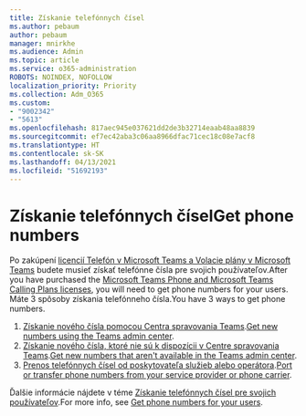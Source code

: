 ```yaml
---
title: Získanie telefónnych čísel
ms.author: pebaum
author: pebaum
manager: mnirkhe
ms.audience: Admin
ms.topic: article
ms.service: o365-administration
ROBOTS: NOINDEX, NOFOLLOW
localization_priority: Priority
ms.collection: Adm_O365
ms.custom:
- "9002342"
- "5613"
ms.openlocfilehash: 817aec945e037621dd2de3b32714eaab48aa8839
ms.sourcegitcommit: ef7ec42aba3c06aa8966dfac71cec18c08e7acf8
ms.translationtype: HT
ms.contentlocale: sk-SK
ms.lasthandoff: 04/13/2021
ms.locfileid: "51692193"
---
```

# <a name="get-phone-numbers"></a><span data-ttu-id="58055-102">Získanie telefónnych čísel</span><span class="sxs-lookup"><span data-stu-id="58055-102">Get phone numbers</span></span>

<span data-ttu-id="58055-103">Po zakúpení [licencií Telefón v Microsoft Teams a Volacie plány v Microsoft Teams](https://docs.microsoft.com/MicrosoftTeams/setting-up-your-phone-system#step-2-buy-and-assign-phone-system-and-calling-plan-licenses) budete musieť získať telefónne čísla pre svojich používateľov.</span><span class="sxs-lookup"><span data-stu-id="58055-103">After you have purchased the [Microsoft Teams Phone and Microsoft Teams Calling Plans licenses](https://docs.microsoft.com/MicrosoftTeams/setting-up-your-phone-system#step-2-buy-and-assign-phone-system-and-calling-plan-licenses), you will need to get phone numbers for your users.</span></span> <span data-ttu-id="58055-104">Máte 3 spôsoby získania telefónneho čísla.</span><span class="sxs-lookup"><span data-stu-id="58055-104">You have 3 ways to get phone numbers.</span></span>

1. <span data-ttu-id="58055-105">[Získanie nového čísla pomocou Centra spravovania Teams](https://docs.microsoft.com/MicrosoftTeams/setting-up-your-phone-system#get-new-user-phone-numbers-using-the-teams-admin-center).</span><span class="sxs-lookup"><span data-stu-id="58055-105">[Get new numbers using the Teams admin center](https://docs.microsoft.com/MicrosoftTeams/setting-up-your-phone-system#get-new-user-phone-numbers-using-the-teams-admin-center).</span></span>
2. <span data-ttu-id="58055-106">[Získanie nového čísla, ktoré nie sú k dispozícii v Centre spravovania Teams](https://docs.microsoft.com/MicrosoftTeams/setting-up-your-phone-system#get-new-numbers-that-arent-available-in-the-teams-admin-center).</span><span class="sxs-lookup"><span data-stu-id="58055-106">[Get new numbers that aren't available in the Teams admin center](https://docs.microsoft.com/MicrosoftTeams/setting-up-your-phone-system#get-new-numbers-that-arent-available-in-the-teams-admin-center).</span></span>
3. <span data-ttu-id="58055-107">[Prenos telefónnych čísel od poskytovateľa služieb alebo operátora](https://docs.microsoft.com/MicrosoftTeams/setting-up-your-phone-system#port-or-transfer-phone-numbers-from-your-service-provider-or-phone-carrier).</span><span class="sxs-lookup"><span data-stu-id="58055-107">[Port or transfer phone numbers from your service provider or phone carrier](https://docs.microsoft.com/MicrosoftTeams/setting-up-your-phone-system#port-or-transfer-phone-numbers-from-your-service-provider-or-phone-carrier).</span></span>

<span data-ttu-id="58055-108">Ďalšie informácie nájdete v téme [Získanie telefónnych čísel pre svojich používateľov](https://docs.microsoft.com/MicrosoftTeams/setting-up-your-phone-system#port-or-transfer-phone-numbers-from-your-service-provider-or-phone-carrier).</span><span class="sxs-lookup"><span data-stu-id="58055-108">For more info, see [Get phone numbers for your users](https://docs.microsoft.com/MicrosoftTeams/setting-up-your-phone-system#port-or-transfer-phone-numbers-from-your-service-provider-or-phone-carrier).</span></span>
